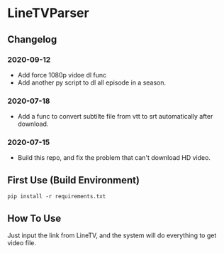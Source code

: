 # LineTVParser
## Changelog
### 2020-09-12
* Add force 1080p vidoe dl func
* Add another py script to dl all episode in a season.
### 2020-07-18
* Add a func to convert subtilte file from vtt to srt automatically after download.
### 2020-07-15
* Build this repo, and fix the problem that can't download HD video.

## First Use (Build Environment)
`pip install -r requirements.txt`
## How To Use
Just input the link from LineTV, and the system will do everything to get video file.
